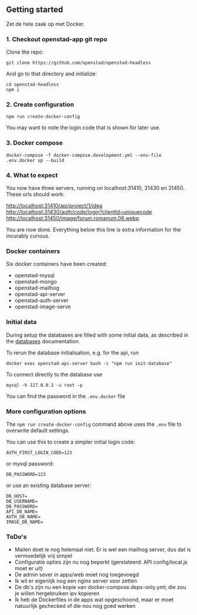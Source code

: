 ## Getting started

Zet de hele zaak op met Docker.

### 1. Checkout openstad-app git repo

Clone the repo:
```
git clone https://github.com/openstad/openstad-headless
```

And go to that directory and initialize:
```
cd openstad-headless
npm i
```

### 2. Create configuration

```
npm run create-docker-config
```
You may want to note the login code that is shown for later use.


### 3. Docker compose

```
docker-compose -f docker-compose.development.yml --env-file .env.docker up --build
```

### 4. What to expect

You now have three servers, running on localhost:31410, 31430 en 31450. These urls should work:

[http://localhost:31410/api/project/1/idea](http://localhost:31410/api/project/1/idea)  
[http://localhost:31430/auth/code/login?clientId=uniquecode](http://localhost:31430/auth/code/login?clientId=uniquecode)  
[http://localhost:31450/image/forum.romanum.06.webp](http://localhost:31450/image/forum.romanum.06.webp)  

You are now done. Everything below this line is extra information for the incurably curious.

### Docker containers

Six docker containers have been created:
- openstad-mysql
- openstad-mongo
- openstad-mailhog
- openstad-api-server
- openstad-auth-server
- openstad-image-serve


### Initial data

During setup the databases are filled with some initial data, as described in the [databases](./databases.md) documentation.

To rerun the database initialisation, e.g. for the api, run
```
docker exec openstad-api-server bash -c "npm run init-database"
```

To connect directly to the database use 
```
mysql -h 127.0.0.1 -u root -p
```
You can find the password in the `.env.docker` file

### More configuration options 

The `npm run create-docker-config` command above uses the `.env` file to overwrite default settings.

You can use this to create a simpler initial login code:
```
AUTH_FIRST_LOGIN_CODE=123
```
or mysql password:
```
DB_PASSWORD=123
```
or use an existing database server:
```
DB_HOST=
DB_USERNAME=
DB_PASSWORD=
API_DB_NAME=
AUTH_DB_NAME=
IMAGE_DB_NAME=
```

### ToDo's

- Mailen doet ie nog helemaal niet. Er is wel een mailhog server, dus dat is vermoedelijk vrij simpel
- Configuratie opties zijn nu nog beperkt (gerelateerd: API config/local.js moet er uit)
- De admin sever in apps/web moet nog toegevoegd
- Ik wil er eigenlijk nog een nginx server voor zetten
- De db's zijn nu een kopie van docker-compose.deps-only.yml; die zou je willen hergebruiken ipv kopieren
- Ik heb de Dockerfiles in de apps wat opgeschoond, maar er moet natuurlijk gechecked of die nou nog goed werken
